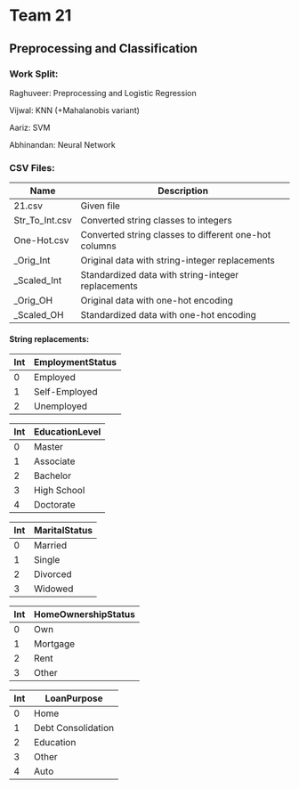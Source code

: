 # Team 21
## Preprocessing and Classification
### Work Split:
Raghuveer: Preprocessing and Logistic Regression

Vijwal: KNN (+Mahalanobis variant)

Aariz: SVM

Abhinandan: Neural Network

### CSV Files:
|Name|Description|
|---|---|
|21.csv|Given file|
|Str_To_Int.csv|Converted string classes to integers|
|One-Hot.csv|Converted string classes to different one-hot columns|
|_Orig_Int|Original data with string-integer replacements|
|_Scaled_Int|Standardized data with string-integer replacements|
|_Orig_OH|Original data with one-hot encoding|
|_Scaled_OH|Standardized data with one-hot encoding|

#### String replacements:
| Int | EmploymentStatus |
| --- | --- |
|0|Employed|
|1|Self-Employed|
|2|Unemployed|

| Int | EducationLevel |
| --- | --- |
|0|Master|
|1|Associate|
|2|Bachelor|
|3|High School|
|4|Doctorate|

| Int | MaritalStatus |
| --- | --- |
|0|Married|
|1|Single|
|2|Divorced|
|3|Widowed|

| Int | HomeOwnershipStatus |
| --- | --- |
|0|Own|
|1|Mortgage|
|2|Rent|
|3|Other|

| Int | LoanPurpose |
| --- | --- |
|0|Home|
|1|Debt Consolidation|
|2|Education|
|3|Other|
|4|Auto|
